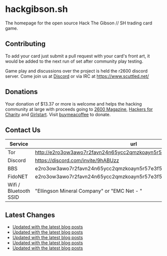 # hackgibson.sh
The homepage for the open source Hack The Gibson // SH trading card game.


## Contributing

To add your card just submit a pull request with your card's front art, it would be added to the next run of set after community play testing.

Game play and discussions over the project is held the r2600 discord server. Come join us at [Discord](https://discord.com/invite/9hABUzz) or via IRC at https://www.scuttled.net/


## Donations

Your donation of $13.37 or more is welcome and helps the hacking community at large with proceeds going to [2600 Magazine](https://2600.com/), [Hackers for Charity](https://hackersforcharity.org) and [Girlstart](https://girlstart.org).  Visit [buymeacoffee](https://www.buymeacoffee.com/hackgibson.sh) to donate.


## Contact Us

Service | url
-|-
Tor | http://e2ro3ow3awo7r2favn24n65ycc2qmzkoayn5r57e3f56nvjwdcgg32ad.onion
Discord | https://discord.com/invite/9hABUzz
BBS | e2ro3ow3awo7r2favn24n65ycc2qmzkoayn5r57e3f56nvjwdcgg32ad.onion:23
FidoNET | e2ro3ow3awo7r2favn24n65ycc2qmzkoayn5r57e3f56nvjwdcgg32ad.onion:24554
Wifi / Bluetooth SSID | "Ellingson Mineral Company" or "EMC Net - <fidonet address>"

## Latest Changes
<!-- BLOG-POST-LIST:START -->
- [Updated with the latest blog posts](https://github.com/DFW2600/hackgibson.sh/commit/e4ac373c57641dfa9b565ea1291c82d7affe6163)
- [Updated with the latest blog posts](https://github.com/DFW2600/hackgibson.sh/commit/4edd016de698e01a7e38bc02fbc12181ad1d0884)
- [Updated with the latest blog posts](https://github.com/DFW2600/hackgibson.sh/commit/605de927f9dd62d3b9501773f6d9a6c35084c761)
- [Updated with the latest blog posts](https://github.com/DFW2600/hackgibson.sh/commit/7e4b577d3b635684f8ca29b3f36ad24048e805ae)
- [Updated with the latest blog posts](https://github.com/DFW2600/hackgibson.sh/commit/fda532afbab93cfe1f587d69a1db71eecd20faa0)
<!-- BLOG-POST-LIST:END -->
